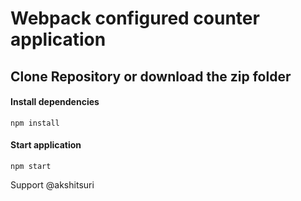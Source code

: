 # Webpack configured counter application

## Clone Repository or download the zip folder

#### Install dependencies

```
npm install
```

#### Start application

```
npm start
```

Support @akshitsuri
